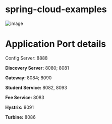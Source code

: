 # spring-cloud-examples

[//]: #![image](https://user-images.githubusercontent.com/31322235/58746940-4dcca800-8432-11e9-9b5c-1c476df3605c.png)
![image](https://user-images.githubusercontent.com/31322235/140402992-9a4cacfc-0dd2-4518-9e28-436d2b4a3ca2.png)

# Application Port details 
Config Server: 8888

**Discovery Server:** 8080; 8081

**Gateway:** 8084; 8090 

**Student Service:** 8082, 8093

**Fee Service:** 8083

**Hystrix:** 8091

**Turbine:** 8086

